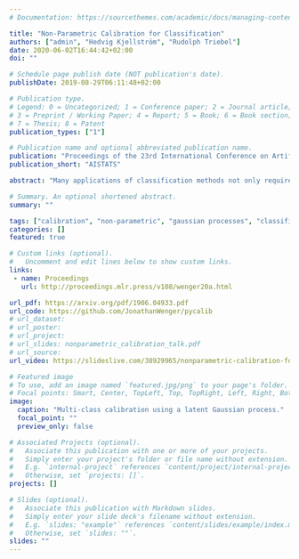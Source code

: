 ```yaml
---
# Documentation: https://sourcethemes.com/academic/docs/managing-content/

title: "Non-Parametric Calibration for Classification"
authors: ["admin", "Hedvig Kjellström", "Rudolph Triebel"]
date: 2020-06-02T16:44:42+02:00
doi: ""

# Schedule page publish date (NOT publication's date).
publishDate: 2019-08-29T06:11:48+02:00

# Publication type.
# Legend: 0 = Uncategorized; 1 = Conference paper; 2 = Journal article;
# 3 = Preprint / Working Paper; 4 = Report; 5 = Book; 6 = Book section;
# 7 = Thesis; 8 = Patent
publication_types: ["1"]

# Publication name and optional abbreviated publication name.
publication: "Proceedings of the 23rd International Conference on Artificial Intelligence and Statistics (AISTATS)"
publication_short: "AISTATS"

abstract: "Many applications of classification methods not only require high accuracy but also reliable estimation of predictive uncertainty. However, while many current classification frameworks, in particular deep neural networks, achieve high accuracy, they tend to incorrectly estimate uncertainty. In this paper, we propose a method that adjusts the confidence estimates of a general classifier such that they approach the probability of classifying correctly. In contrast to existing approaches, our calibration method employs a non-parametric representation using a latent Gaussian process, and is specifically designed for multi-class classification. It can be applied to any classifier that outputs confidence estimates and is not limited to neural networks. We also provide a theoretical analysis regarding the over- and underconfidence of a classifier and its relationship to calibration, as well as an empirical outlook for calibrated active learning. In experiments we show the universally strong performance of our method across different classifiers and benchmark data sets, in particular for state-of-the art neural network architectures."

# Summary. An optional shortened abstract.
summary: ""

tags: ["calibration", "non-parametric", "gaussian processes", "classification"]
categories: []
featured: true

# Custom links (optional).
#   Uncomment and edit lines below to show custom links.
links:
 - name: Proceedings
   url: http://proceedings.mlr.press/v108/wenger20a.html

url_pdf: https://arxiv.org/pdf/1906.04933.pdf
url_code: https://github.com/JonathanWenger/pycalib
# url_dataset:
# url_poster:
# url_project:
# url_slides: nonparametric_calibration_talk.pdf
# url_source:
url_video: https://slideslive.com/38929965/nonparametric-calibration-for-classification

# Featured image
# To use, add an image named `featured.jpg/png` to your page's folder.
# Focal points: Smart, Center, TopLeft, Top, TopRight, Left, Right, BottomLeft, Bottom, BottomRight.
image:
  caption: "Multi-class calibration using a latent Gaussian process."
  focal_point: ""
  preview_only: false

# Associated Projects (optional).
#   Associate this publication with one or more of your projects.
#   Simply enter your project's folder or file name without extension.
#   E.g. `internal-project` references `content/project/internal-project/index.md`.
#   Otherwise, set `projects: []`.
projects: []

# Slides (optional).
#   Associate this publication with Markdown slides.
#   Simply enter your slide deck's filename without extension.
#   E.g. `slides: "example"` references `content/slides/example/index.md`.
#   Otherwise, set `slides: ""`.
slides: ""
---
```

